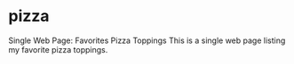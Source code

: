 # pizza
Single Web Page: Favorites Pizza Toppings
This is a single web page listing my favorite pizza toppings.
